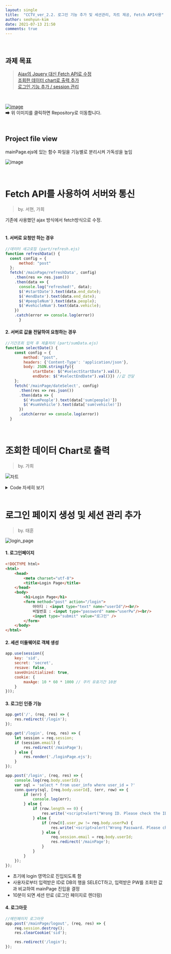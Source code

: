 ```yaml
---
layout: single
title:  "CCTV_ver_2.2. 로그인 기능 추가 및 세션관리, 차트 제공, Fetch API사용"
author: seohyun-kim
date: 2021-07-13 21:50
comments: true
---
```



<br />  

## 과제 목표
> [Ajax의 Jquery 대신 Fetch API로 수정](https://github.com/seohyun-kim/seohyun-kim.github.io/new/master/_posts#fetch-api%EB%A5%BC-%EC%82%AC%EC%9A%A9%ED%95%98%EC%97%AC-%EC%84%9C%EB%B2%84%EC%99%80-%ED%86%B5%EC%8B%A0)  
> [조회한 데이터 chart로 출력 추가](https://github.com/seohyun-kim/seohyun-kim.github.io/new/master/_posts#%EC%A1%B0%ED%9A%8C%ED%95%9C-%EB%8D%B0%EC%9D%B4%ED%84%B0-chart%EB%A1%9C-%EC%B6%9C%EB%A0%A5)  
> [로그인 기능 추가 / session 관리](https://github.com/seohyun-kim/seohyun-kim.github.io/new/master/_posts#%EB%A1%9C%EA%B7%B8%EC%9D%B8-%ED%8E%98%EC%9D%B4%EC%A7%80-%EC%83%9D%EC%84%B1-%EB%B0%8F-%EC%84%B8%EC%85%98-%EA%B4%80%EB%A6%AC-%EC%B6%94%EA%B0%80)    

<br /> 
   
[![image](https://user-images.githubusercontent.com/61939286/125255176-2006fc80-e336-11eb-8f49-04f48e600742.png)](https://github.com/seohyun-kim/CCTV-Monitoring-System.git)  
➡ 위 이미지를 클릭하면 Repository로 이동합니다.  

<br />  

## Project file view  
mainPage.ejs에 있는 함수 파일을 기능별로 분리시켜 가독성을 높임  

![image](https://user-images.githubusercontent.com/61939286/125462233-d9c4831a-bbc0-4fb7-9f75-9c72e4fd6778.png)

<br />  

# Fetch API를 사용하여 서버와 통신  
> by. 서현, 가희  

기존에 사용했던 ajax 방식에서 fetch방식으로 수정.  
<br />  

#### 1. 서버로 요청만 하는 경우 
```js
//데이터 새고로침 (part/refresh.ejs)
function refreshData() {
  const config = {
      method: "post"
  };
  fetch('/mainPage/refreshData', config)
    .then(res => res.json())
    .then(data => {
      console.log("refreshed!", data);
      $('#startDate').text(data.end_date);
      $('#endDate').text(data.end_date);
      $('#peopleNum').text(data.people);
      $('#vehicleNum').text(data.vehicle);
    })
    .catch(error => console.log(error))
      }
```  

#### 2. 서버로 값을 전달하여 요청하는 경우  
```js
//기간조회 입력 후 제출처리 (part/sumData.ejs)
function selectDate() {
    const config = {
        method: "post",
        headers: {'Content-Type': 'application/json'},
        body: JSON.stringify({
            startDate: $("#selectStartDate").val(),
            endDate: $("#selectEndDate").val()}) //값 전달
    };
    fetch('/mainPage/dateSelect', config)
      .then(res => res.json())
      .then(data => {
        $('#sumPeople').text(data['sum(people)'])
        $('#sumVehicle').text(data['sum(vehicle)'])
      })
      .catch(error => console.log(error))
  }

```  

<br />  

# 조회한 데이터 Chart로 출력  
> by. 가희  

![차트](https://user-images.githubusercontent.com/61939286/125467637-0d3bf1d5-92c7-437c-aab5-85d13efedd90.gif)  


<details>
    <summary> Code 자세히 보기</summary>

```js
    //시작시간/종료시간을 지정하고, 수신한 데이터를 그래프와 테이블로 표시
        function showDataTable() {

          const config = {
              method: "post",
              headers: {'Content-Type': 'application/json'},
              body: JSON.stringify({
                  startDate: $("#table_s_time").val(),
                  endDate: $("#table_e_time").val()})
          };
          fetch('/mainPage/tableDatetimeSelect', config)
            .then(res => res.json())
            .then(json => {
              $(function () {
              $(document).ready(function() {
                  Highcharts.setOptions({
                      global: {
                          useUTC: false
                      }
                  });
              });
              var chart;
              //시작시간 받아오는 함수
              var getDay = function() {
                  var data = [];
                         for (i=0; i < json.length; i++) {
                              data.push(
                                  json[i].start_date
                              );
                          }
                          console.log(data);
                          return data;
              };
              //차트 각종 설정
              $('#container').highcharts({
                  chart: {
                      type: 'spline'

                  },
                  title: {
                      text: 'DATA GRAPH',
                      x: -20
                  },
                  xAxis: {
                      type: 'datetime',
                      categories:getDay(),
                  },
                  yAxis: [{
                      title: {
                          text: 'People'
                      },
                      plotLines: [{
                          value: 0,
                          width: 1,
                          color: '#808080'
                      }]
                  },
                  {
                      title: {
                          text: 'Vehicle'
                      },
                      plotLines: [{
                          value: 0,
                          width: 1,
                          color: '#808080'
                      }]
                  }],
                  tooltip: {
                      formatter: function() {
                              return '<b>'+ this.series.name +'</b><br/>'+
                              Highcharts.dateFormat('%Y-%m-%d %H:%M:%S', this.x) +'<br/>'+
                              Highcharts.numberFormat(this.y, 2);
                      }
                  },
                  legend: {
                      enabled: false
                  },
                  exporting: {
                      enabled: false
                  },
                  series: [{
                      name: 'People data',
                      data: (function() {
                          // generate an array of random data
                          var data =[];
                          for (i=0; i < json.length; i++) {
                              data.push(
                                 json[i].people
                             );
                          }
                          console.log(data);
                          return data;
                      })()
                   },
                   {
                      name: 'Vehicle data',
                      data: (function() {
                          // generate an array of random data
                          var data = [];
                         for (i=0; i < json.length; i++) {
                              data.push(
                                  json[i].vehicle
                              );
                          }
                          return data;
                      })()
                  }]
              });
           //수신한 데이터를 테이블로 표시
          $("#table_body").empty();
              //build Table
          var table = document.getElementById('table_body');
          for (var i=0; i < json.length; i++)
          {
              var row = `<tr>
                  <td>${json[i].start_date}</td>
                  <td>${json[i].end_date}</td>
                  <td>${json[i].people}</td>
                  <td>${json[i].vehicle}</td>
                  </tr>`
              table.innerHTML += row
          }

              })
            })
            .catch(error => console.log(error))
          }

```

  
</details>  



<br />  

# 로그인 페이지 생성 및 세션 관리 추가  
> by. 태훈

![login_page](https://user-images.githubusercontent.com/61939286/125466369-bcea5c2d-6073-4947-9f8b-0c5b58dd7e65.gif)  


#### 1. 로그인페이지
```html
<!DOCTYPE html>
<html>
    <head>
        <meta charset="utf-8">
        <title>Login Page</title>
    </head>
    <body>
        <h1>Login Page</h1>
        <form method="post" action="/login">
            아이디 : <input type="text" name="userId"/><br/>
            비밀번호 : <input type="password" name="userPw"/><br/>
            <input type="submit" value="로그인" />
        </form>
    </body>
</html>
```  

#### 2. 세션 미들웨어로 객체 생성

```js
app.use(session({
    key: 'sid',
    secret: 'secret',
    resave: false,
    saveUninitialized: true,
    cookie: {
        maxAge: 10 * 60 * 1000 // 쿠키 유효기간 10분
    }
}));
```  

#### 3. 로그인 인증 기능
```js
app.get('/', (req, res) => {
    res.redirect('/login');
});

app.get('/login', (req, res) => {
    let session = req.session;
    if (session.email) {
        res.redirect('/mainPage');
    } else {
        res.render('./loginPage.ejs');
    }
});

app.post('/login', (req, res) => {
    console.log(req.body.userId);
    var sql = 'select * from user_info where user_id = ?'
    conn.query(sql, [req.body.userId], (err, row) => {
        if (err) {
            console.log(err);
        } else {
            if (row.length == 0) {
                res.write('<script>alert("Wrong ID. Please check the ID"); history.back();</script>');
            } else {
                if (row[0].user_pw != req.body.userPw) {
                    res.write('<script>alert("Wrong Passward. Please check the Passward"); history.back();</script>');
                } else {
                    req.session.email = req.body.userId;
                    res.redirect('/mainPage');
                }
            }
        }
    });
});
```
- 초기에 login 영역으로 진입되도록 함
- 사용자로부터 입력받은 ID로 DB의 행을 SELECT하고, 입력받은 PW를 조회한 값과 비교하여 mainPage 진입을 결정
- 10분이 되면 세션 만료 (로그인 페이지로 렌더링)  

#### 4. 로그아웃  
```js 
//메인페이지 로그아웃
app.post('/mainPage/logout', (req, res) => {
    req.session.destroy();
    res.clearCookie('sid');

    res.redirect('/login');
});
```




